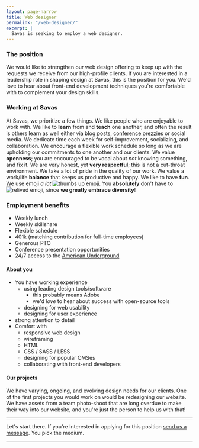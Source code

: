 ```yaml
---
layout: page-narrow
title: Web designer 
permalink: "/web-designer/"
excerpt: | 
  Savas is seeking to employ a web designer.
---
```


### The position
We would like to strengthen our web design offering to keep up with the 
requests we receive from our high-profile clients. If you are interested in a 
leadership role in shaping design at Savas, this is the position for you. We'd 
love to hear about front-end development techniques you're comfortable with to complement
your design skills.

### Working at Savas 
At Savas, we prioritize a few things. We like people who are enjoyable to work 
with. We like to **learn** from and **teach** one another, and often the result is others
 learn as well either via [blog posts](/news), 
 [conference prezzies](http://chrisarusso.github.io/asheville.html#/) or social media.
We dedicate time each week for self-improvement, socializing, and collaboration. 
We encourage a flexible work schedule
so long as we are upholding our commitments to one another and our clients. We 
value **openness**; you are encouraged to be vocal about _not_ knowing something,
and fix it. We are very honest, yet **very respectful**; this is not a cut-throat 
environment.
We take a lot of pride in the quality of our work. We value a work/life **balance** 
that keeps us productive and happy. We like to have **fun**.
We use emoji _a lot_ 
<img src="http://www.emoji-cheat-sheet.com/graphics/emojis/thumbsup.png" alt="thumbs up emoji" class="emoji">. 
You **absolutely** don't have to <img src="http://www.emoji-cheat-sheet.com/graphics/emojis/relieved.png" alt="relived emoji" class="emoji">,
since **we greatly embrace diversity**! 

### Employment benefits 
+ Weekly lunch 
+ Weekly skillshare 
+ Flexible schedule 
+ 401k (matching contribution for full-time employees)
+ Generous PTO
+ Conference presentation opportunities
+ 24/7 access to the [American Underground](http://americanunderground.com/) 

#### About you
+ You have working experience 
  + using leading design tools/software
    + this probably means Adobe
    + we'd *love* to hear about success with open-source tools 
  + designing for web usability
  + designing for user experience 
+ strong attention to detail
+ Comfort with
  + responsive web design
  + wireframing 
  + HTML 
  + CSS / SASS / LESS
  + designing for popular CMSes 
  + collaborating with front-end developers

#### Our projects
We have varying, ongoing, and evolving design needs for our clients. One of the 
first projects you would work on would be redesigning our website. We have 
assets from a team photo-shoot that are long overdue to make their way into
our website, and you're just the person to help us with that!
 
---

Let's start there. 
If you're Interested in applying for this position 
<a href="/contact">send us a message</a>. You pick the medium.

---
